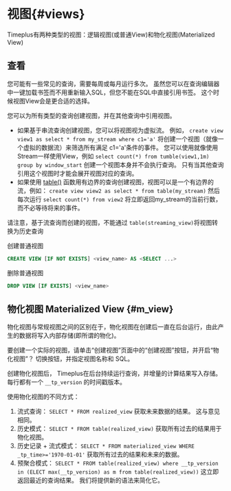 # 视图{#views}

Timeplus有两种类型的视图：逻辑视图(或普通View)和物化视图(Materialized View)

## 查看

您可能有一些常见的查询，需要每周或每月运行多次。 虽然您可以在查询编辑器中一键加载书签而不用重新输入SQL，但您不能在SQL中直接引用书签。 这个时候视图View会是更合适的选择。

您可以为所有类型的查询创建视图，并在其他查询中引用视图。

* 如果基于串流查询创建视图，您可以将视图视为虚拟流。 例如， `create view view1 as select * from my_stream where c1='a'` 将创建一个视图（就像一个虚拟的数据流）来筛选所有满足 c1='a'条件的事件。 您可以使用就像使用Stream一样使用View，例如 `select count(*) from tumble(view1,1m) group by window_start` 创建一个视图本身并不会执行查询。 只有当其他查询引用这个视图时才能会展开视图对应的查询。
* 如果使用 [table()](functions#table) 函数用有边界的查询创建视图，视图可以是一个有边界的流，例如： `create view view2 as select * from table(my_stream)` 然后每次运行 `select count(*) from view2` 将立即返回my_stream的当前行数，而不必等待将来的事件。

请注意，基于流查询而创建的视图，不能通过 `table(streaming_view)`将视图转换为历史查询

创建普通视图

```sql
CREATE VIEW [IF NOT EXISTS] <view_name> AS <SELECT ...>
```

删除普通视图

```sql
DROP VIEW [IF EXISTS] <view_name>
```



## 物化视图 Materialized View {#m_view}

物化视图与常规视图之间的区别在于，物化视图在创建后一直在后台运行，由此产生的数据将写入内部存储(即所谓的物化)。

要创建一个实际的视图，请单击“创建视图”页面中的“创建视图”按钮，并开启“物化视图”？ 切换按钮，并指定视图名称和 SQL。

创建物化视图后， Timeplus在后台持续运行查询，并增量的计算结果写入存储。  每行都有一个 `__tp_version` 的时间戳版本。

使用物化视图的不同方式：

1. 流式查询：  `SELECT * FROM realized_view` 获取未来数据的结果。 这与意见相同。
2. 历史模式：  `SELECT * FROM table(realized_view)` 获取所有过去的结果用于物化视图。
3. 历史记录 + 流式模式： `SELECT * FROM materialized_view WHERE _tp_time>='1970-01-01'` 获取所有过去的结果和未来的数据。
4. 预聚合模式： `SELECT * FROM table(realized_view) where __tp_version in (ELECT max(__tp_version) as m from table(realized_view))` 这立即返回最近的查询结果。 我们将提供新的语法来简化它。
